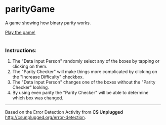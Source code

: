 # parityGame
A game showing how binary parity works.

<a href="https://rawgit.com/petermankato/parityGame/master/index.html" target="_blank">Play the game!</a>
<br><br>
<h3>Instructions:</h3>
   <ol>
      <li>The "Data Input Person" randomly select any of the boxes by tapping or clicking on them.</li>
      <li>The "Parity Checker" will make things more complicated by clicking on the "Increase Difficulty" checkbox.</li>
      <li>The "Data Input Person" changes one of the boxes without the "Parity Checker" looking.</li>
      <li>By using even parity the "Parity Checker" will be able to determine which box was changed.</li>
   </ol>
   <hr>
   <p>
      Based on the Error Detection Activity from <strong>CS Unplugged</strong> <a href="http://csunplugged.org/error-detection/" target="_blank"> http://csunplugged.org/error-detection</a>.
   </p>

